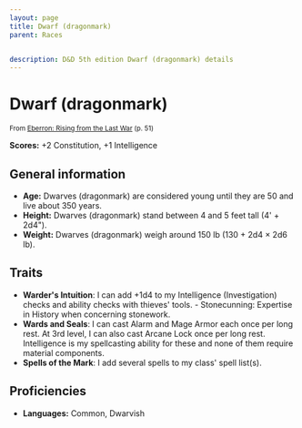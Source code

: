 ```yaml
---
layout: page
title: Dwarf (dragonmark)
parent: Races


description: D&D 5th edition Dwarf (dragonmark) details
---
```


# Dwarf (dragonmark)

<small>From <a target="_blank" href="https://dnd.wizards.com/products/tabletop-games/rpg-products/eberron">Eberron: Rising from the Last War</a> (p. 51)</small>

**Scores:** +2 Constitution, +1 Intelligence

## General information

- **Age:** Dwarves (dragonmark) are considered young until they are 50 and live about 350 years.
- **Height:** Dwarves (dragonmark) stand between 4 and 5 feet tall (4' + 2d4").
- **Weight:** Dwarves (dragonmark) weigh around 150 lb (130 + 2d4 × 2d6 lb).

## Traits

- **Warder's Intuition**: I can add +1d4 to my Intelligence (Investigation) checks and ability checks with thieves' tools. - Stonecunning: Expertise in History when concerning stonework.
- **Wards and Seals**: I can cast Alarm and Mage Armor each once per long rest. At 3rd level, I can also cast Arcane Lock once per long rest. Intelligence is my spellcasting ability for these and none of them require material components.
- **Spells of the Mark**: I add several spells to my class' spell list(s).

## Proficiencies

- **Languages:** Common, Dwarvish